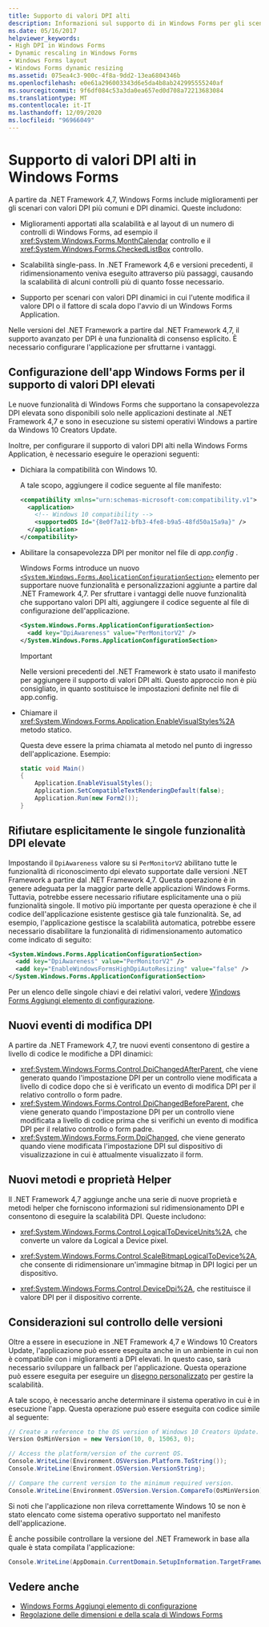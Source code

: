 ```yaml
---
title: Supporto di valori DPI alti
description: Informazioni sul supporto di in Windows Forms per gli scenari comuni con DPI elevato e DPI dinamici. Viene inoltre illustrato come configurare Windows Forms applicazioni per il supporto di valori DPI alti.
ms.date: 05/16/2017
helpviewer_keywords:
- High DPI in Windows Forms
- Dynamic rescaling in Windows Forms
- Windows Forms layout
- Windows Forms dynamic resizing
ms.assetid: 075ea4c3-900c-4f8a-9dd2-13ea6804346b
ms.openlocfilehash: e0e61a296003343d6e5da4b8ab242995555240af
ms.sourcegitcommit: 9f6df084c53a3da0ea657ed0d708a72213683084
ms.translationtype: MT
ms.contentlocale: it-IT
ms.lasthandoff: 12/09/2020
ms.locfileid: "96966049"
---
```

# <a name="high-dpi-support-in-windows-forms"></a>Supporto di valori DPI alti in Windows Forms

A partire da .NET Framework 4,7, Windows Forms include miglioramenti per gli scenari con valori DPI più comuni e DPI dinamici. Queste includono:

- Miglioramenti apportati alla scalabilità e al layout di un numero di controlli di Windows Forms, ad esempio il <xref:System.Windows.Forms.MonthCalendar> controllo e il <xref:System.Windows.Forms.CheckedListBox> controllo.

- Scalabilità single-pass.  In .NET Framework 4,6 e versioni precedenti, il ridimensionamento veniva eseguito attraverso più passaggi, causando la scalabilità di alcuni controlli più di quanto fosse necessario.

- Supporto per scenari con valori DPI dinamici in cui l'utente modifica il valore DPI o il fattore di scala dopo l'avvio di un Windows Forms Application.

Nelle versioni del .NET Framework a partire dal .NET Framework 4,7, il supporto avanzato per DPI è una funzionalità di consenso esplicito. È necessario configurare l'applicazione per sfruttarne i vantaggi.

## <a name="configuring-your-windows-forms-app-for-high-dpi-support"></a>Configurazione dell'app Windows Forms per il supporto di valori DPI elevati

Le nuove funzionalità di Windows Forms che supportano la consapevolezza DPI elevata sono disponibili solo nelle applicazioni destinate al .NET Framework 4,7 e sono in esecuzione su sistemi operativi Windows a partire da Windows 10 Creators Update.

Inoltre, per configurare il supporto di valori DPI alti nella Windows Forms Application, è necessario eseguire le operazioni seguenti:

- Dichiara la compatibilità con Windows 10.

  A tale scopo, aggiungere il codice seguente al file manifesto:

  ```xml
  <compatibility xmlns="urn:schemas-microsoft-com:compatibility.v1">
    <application>
      <!-- Windows 10 compatibility -->
      <supportedOS Id="{8e0f7a12-bfb3-4fe8-b9a5-48fd50a15a9a}" />
    </application>
  </compatibility>
  ```

- Abilitare la consapevolezza DPI per monitor nel file di *app.config* .

  Windows Forms introduce un nuovo [`<System.Windows.Forms.ApplicationConfigurationSection>`](/dotnet/framework/configure-apps/file-schema/winforms/index) elemento per supportare nuove funzionalità e personalizzazioni aggiunte a partire dal .NET Framework 4,7. Per sfruttare i vantaggi delle nuove funzionalità che supportano valori DPI alti, aggiungere il codice seguente al file di configurazione dell'applicazione.

  ```xml
  <System.Windows.Forms.ApplicationConfigurationSection>
    <add key="DpiAwareness" value="PerMonitorV2" />
  </System.Windows.Forms.ApplicationConfigurationSection>
  ```

  > [!IMPORTANT]
  > Nelle versioni precedenti del .NET Framework è stato usato il manifesto per aggiungere il supporto di valori DPI alti. Questo approccio non è più consigliato, in quanto sostituisce le impostazioni definite nel file di app.config.

- Chiamare il <xref:System.Windows.Forms.Application.EnableVisualStyles%2A> metodo statico.

  Questa deve essere la prima chiamata al metodo nel punto di ingresso dell'applicazione. Esempio:

  ```csharp
  static void Main()
  {
      Application.EnableVisualStyles();
      Application.SetCompatibleTextRenderingDefault(false);
      Application.Run(new Form2());
  }
  ```

## <a name="opting-out-of-individual-high-dpi-features"></a>Rifiutare esplicitamente le singole funzionalità DPI elevate

Impostando il `DpiAwareness` valore su si `PerMonitorV2` abilitano tutte le funzionalità di riconoscimento dpi elevato supportate dalle versioni .NET Framework a partire dal .NET Framework 4,7. Questa operazione è in genere adeguata per la maggior parte delle applicazioni Windows Forms. Tuttavia, potrebbe essere necessario rifiutare esplicitamente una o più funzionalità singole. Il motivo più importante per questa operazione è che il codice dell'applicazione esistente gestisce già tale funzionalità.  Se, ad esempio, l'applicazione gestisce la scalabilità automatica, potrebbe essere necessario disabilitare la funzionalità di ridimensionamento automatico come indicato di seguito:

```xml
<System.Windows.Forms.ApplicationConfigurationSection>
  <add key="DpiAwareness" value="PerMonitorV2" />
  <add key="EnableWindowsFormsHighDpiAutoResizing" value="false" />
</System.Windows.Forms.ApplicationConfigurationSection>
```

Per un elenco delle singole chiavi e dei relativi valori, vedere [Windows Forms Aggiungi elemento di configurazione](/dotnet/framework/configure-apps/file-schema/winforms/windows-forms-add-configuration-element).

## <a name="new-dpi-change-events"></a>Nuovi eventi di modifica DPI

A partire da .NET Framework 4,7, tre nuovi eventi consentono di gestire a livello di codice le modifiche a DPI dinamici:

- <xref:System.Windows.Forms.Control.DpiChangedAfterParent>, che viene generato quando l'impostazione DPI per un controllo viene modificata a livello di codice dopo che si è verificato un evento di modifica DPI per il relativo controllo o form padre.
- <xref:System.Windows.Forms.Control.DpiChangedBeforeParent>, che viene generato quando l'impostazione DPI per un controllo viene modificata a livello di codice prima che si verifichi un evento di modifica DPI per il relativo controllo o form padre.
- <xref:System.Windows.Forms.Form.DpiChanged>, che viene generato quando viene modificata l'impostazione DPI sul dispositivo di visualizzazione in cui è attualmente visualizzato il form.

## <a name="new-helper-methods-and-properties"></a>Nuovi metodi e proprietà Helper

Il .NET Framework 4,7 aggiunge anche una serie di nuove proprietà e metodi helper che forniscono informazioni sul ridimensionamento DPI e consentono di eseguire la scalabilità DPI. Queste includono:

- <xref:System.Windows.Forms.Control.LogicalToDeviceUnits%2A>, che converte un valore da Logical a Device pixel.

- <xref:System.Windows.Forms.Control.ScaleBitmapLogicalToDevice%2A>, che consente di ridimensionare un'immagine bitmap in DPI logici per un dispositivo.

- <xref:System.Windows.Forms.Control.DeviceDpi%2A>, che restituisce il valore DPI per il dispositivo corrente.

## <a name="versioning-considerations"></a>Considerazioni sul controllo delle versioni

Oltre a essere in esecuzione in .NET Framework 4,7 e Windows 10 Creators Update, l'applicazione può essere eseguita anche in un ambiente in cui non è compatibile con i miglioramenti a DPI elevati. In questo caso, sarà necessario sviluppare un fallback per l'applicazione. Questa operazione può essere eseguita per eseguire un [disegno personalizzato](./controls/user-drawn-controls.md) per gestire la scalabilità.

A tale scopo, è necessario anche determinare il sistema operativo in cui è in esecuzione l'app. Questa operazione può essere eseguita con codice simile al seguente:

```csharp
// Create a reference to the OS version of Windows 10 Creators Update.
Version OsMinVersion = new Version(10, 0, 15063, 0);

// Access the platform/version of the current OS.
Console.WriteLine(Environment.OSVersion.Platform.ToString());
Console.WriteLine(Environment.OSVersion.VersionString);

// Compare the current version to the minimum required version.
Console.WriteLine(Environment.OSVersion.Version.CompareTo(OsMinVersion));
```

Si noti che l'applicazione non rileva correttamente Windows 10 se non è stato elencato come sistema operativo supportato nel manifesto dell'applicazione.

È anche possibile controllare la versione del .NET Framework in base alla quale è stata compilata l'applicazione:

```csharp
Console.WriteLine(AppDomain.CurrentDomain.SetupInformation.TargetFrameworkName);
```

## <a name="see-also"></a>Vedere anche

- [Windows Forms Aggiungi elemento di configurazione](/dotnet/framework/configure-apps/file-schema/winforms/windows-forms-add-configuration-element)
- [Regolazione delle dimensioni e della scala di Windows Forms](adjusting-the-size-and-scale-of-windows-forms.md)

